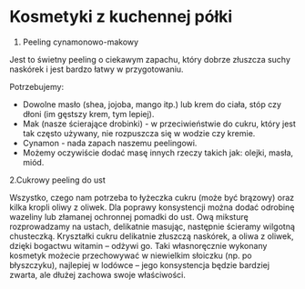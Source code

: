 # Kosmetyki z kuchennej półki


 1. Peeling cynamonowo-makowy

Jest to świetny peeling o ciekawym zapachu, który dobrze złuszcza suchy naskórek i jest bardzo  łatwy w przygotowaniu.

 Potrzebujemy:
-  Dowolne masło (shea, jojoba, mango itp.) lub krem do ciała, stóp czy dłoni (im gęstszy krem, tym lepiej). 
- Mak (nasze ścierające drobinki) - w przeciwieństwie do cukru, który jest tak często używany, nie rozpuszcza się w wodzie czy kremie.
- Cynamon - nada zapach naszemu peelingowi. 
- Możemy oczywiście dodać masę innych rzeczy takich jak:  olejki, masła, miód.



2.Cukrowy peeling do ust 

 Wszystko, czego nam potrzeba to łyżeczka cukru (może być brązowy) oraz kilka kropli oliwy z oliwek. Dla poprawy konsystencji można dodać odrobinę wazeliny lub złamanej ochronnej pomadki do ust. Ową miksturę rozprowadzamy na ustach, delikatnie masując, następnie ścieramy wilgotną chusteczką. Kryształki cukru delikatnie złuszczą naskórek, a oliwa z oliwek, dzięki bogactwu witamin – odżywi go. Taki własnoręcznie wykonany kosmetyk możecie przechowywać w niewielkim słoiczku (np. po błyszczyku), najlepiej w lodówce – jego konsystencja będzie bardziej zwarta, ale dłużej zachowa swoje właściwości.
 
 
